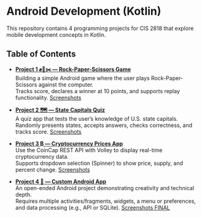 # Android Development (Kotlin) 

This repository contains 4 programming projects for CIS 2818 that explore mobile development concepts in Kotlin.  

## Table of Contents  

- **[Project 1 ✊📄✂️ — Rock-Paper-Scissors Game](./pj1)**  
  Building a simple Android game where the user plays Rock-Paper-Scissors against the computer.  
  Tracks score, declares a winner at 10 points, and supports replay functionality. [Screenshots](./pj1/PROJECT%201%20VIKTOR%20SHKRIVANI.pdf)  

- **[Project 2 🗺️ — State Capitals Quiz](./pj2)**  
  A quiz app that tests the user’s knowledge of U.S. state capitals.  
  Randomly presents states, accepts answers, checks correctness, and tracks score. [Screenshots](./pj2/vshstatec.pdf)    

- **[Project 3 ₿ — Cryptocurrency Prices App](./pj3)**  
  Use the CoinCap REST API with Volley to display real-time cryptocurrency data.  
  Supports dropdown selection (Spinner) to show price, supply, and percent change. [Screenshots](./pj3/sc%20pj3.pdf)    

- **[Project 4 📱 — Custom Android App](./pj4)**  
  An open-ended Android project demonstrating creativity and technical depth.  
  Requires multiple activities/fragments, widgets, a menu or preferences, and data processing (e.g., API or SQLite). [Screenshots FINAL](./pj4/fp%20viktor.pdf)    

